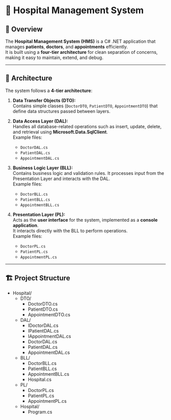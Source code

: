 # 🏥 Hospital Management System

## 📖 Overview
The **Hospital Management System (HMS)** is a C# .NET application that manages **patients**, **doctors**, and **appointments** efficiently.  
It is built using a **four-tier architecture** for clean separation of concerns, making it easy to maintain, extend, and debug.

---

## 🧩 Architecture
The system follows a **4-tier architecture**:

1. **Data Transfer Objects (DTO):**  
   Contains simple classes (`DoctorDTO`, `PatientDTO`, `AppointmentDTO`) that define data structures passed between layers.

2. **Data Access Layer (DAL):**  
   Handles all database-related operations such as insert, update, delete, and retrieval using **Microsoft.Data.SqlClient**.  
   Example files:  
   - `DoctorDAL.cs`  
   - `PatientDAL.cs`  
   - `AppointmentDAL.cs`

3. **Business Logic Layer (BLL):**  
   Contains business logic and validation rules. It processes input from the Presentation Layer and interacts with the DAL.  
   Example files:  
   - `DoctorBLL.cs`  
   - `PatientBLL.cs`  
   - `AppointmentBLL.cs`

4. **Presentation Layer (PL):**  
   Acts as the **user interface** for the system, implemented as a **console application**.  
   It interacts directly with the BLL to perform operations.  
   Example files:  
   - `DoctorPL.cs`  
   - `PatientPL.cs`  
   - `AppointmentPL.cs`

---
## 🏗️ Project Structure

- Hospital/
  - DTO/
    - DoctorDTO.cs
    - PatientDTO.cs
    - AppointmentDTO.cs
  - DAL/
    - IDoctorDAL.cs
    - IPatientDAL.cs
    - IAppointmentDAL.cs
    - DoctorDAL.cs
    - PatientDAL.cs
    - AppointmentDAL.cs
  - BLL/
    - DoctorBLL.cs
    - PatientBLL.cs
    - AppointmentBLL.cs
    - Hospital.cs
  - PL/
    - DoctorPL.cs
    - PatientPL.cs
    - AppointmentPL.cs
  - Hospital/
    - Program.cs
